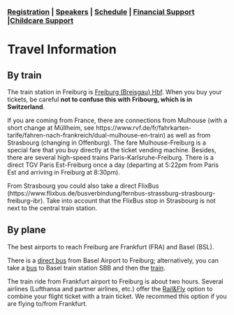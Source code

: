 <html>

<h3> <a href="https://docs.google.com/forms/d/e/1FAIpQLSdTvK9ZXvguEU7WPXCRn7qszaf64tsUdq4f2KwuuJxVxxVsAA/viewform">Registration</a> | <a href="https://fgallinaro.github.io/geomod-conference.github.io/speakers">Speakers</a> |  <a href="https://fgallinaro.github.io/geomod-conference.github.io/schedule">Schedule</a> | <a href="https://fgallinaro.github.io/geomod-conference.github.io/financial-support">Financial Support</a> |<a href="https://fgallinaro.github.io/geomod-conference.github.io/childcare">Childcare Support</a> </h3>

<head> 
<h1>Travel Information</h1>
</head>


<body>


 
 <h2> By train </h2>
 
 <p>The train station in Freiburg is <a href="https://www.bahnhof.de/freiburg-breisgau-hbf">Freiburg (Breisgau) Hbf</a>. When you buy your tickets, be careful <b> not to confuse this with Fribourg, which is in Switzerland</b>. </p>

 <p>If you are coming from France, there are connections from Mulhouse (with a short change at M&uuml;llheim, see  https://www.rvf.de/fr/fahrkarten-tarife/fahren-nach-frankreich/dual-mulhouse-en-train) as well as from Strasbourg (changing in Offenburg). The fare Mulhouse-Freiburg  is a special fare that you buy directly at the ticket vending machine. Besides, there are several high-speed trains Paris-Karlsruhe-Freiburg. There is a direct TGV Paris Est-Freiburg once a day (departing at 5:22pm from Paris Est and arriving in Freiburg at 8:30pm).</p>

<p>From Strasbourg you could also take a direct FlixBus (https://www.flixbus.de/busverbindung/fernbus-strassburg-strasbourg-freiburg-ibr). Take into account that the FlixBus stop in Strasbourg is not next to the central train station.</p>
 
 <h2> By plane </h2>
 <p>The best airports to reach Freiburg are Frankfurt (FRA) and Basel (BSL). </p>
 <p>There is a <a href="https://www.freiburger-reisedienst.de/index.php?lang=en">direct bus</a> from Basel Airport to Freiburg; alternatively, you can take a <a href="https://www.bvb.ch/wp-content/bvb/dokumente/diverse_unterlagen/infoflyer_linie_50.pdf">bus</a> to Basel train station SBB and then the <a href="https://www.bahn.de/">train</a>. </p>
 <p>The train ride from Frankfurt airport to Freiburg is about two hours. Several airlines (Lufthansa and partner airlines, etc.) offer the <a href="https://www.bahn.de/service/buchung/bahn_und_flug/rail-and-fly-english">Rail&Fly</a> option to combine your flight ticket with a train ticket. We recommed this option if you are flying to/from Frankfurt.</p>


</body>
<html>
